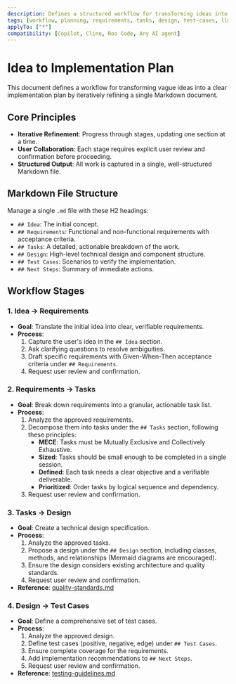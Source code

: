 ```yaml
---
description: Defines a structured workflow for transforming ideas into actionable implementation plans.
tags: [workflow, planning, requirements, tasks, design, test-cases, llm, agent]
applyTo: ["*"]
compatibility: [Copilot, Cline, Roo Code, Any AI agent]
---
```


# Idea to Implementation Plan

This document defines a workflow for transforming vague ideas into a clear implementation plan by iteratively refining a single Markdown document.

## Core Principles

- **Iterative Refinement**: Progress through stages, updating one section at a time.
- **User Collaboration**: Each stage requires explicit user review and confirmation before proceeding.
- **Structured Output**: All work is captured in a single, well-structured Markdown file.

## Markdown File Structure

Manage a single `.md` file with these H2 headings:

- `## Idea`: The initial concept.
- `## Requirements`: Functional and non-functional requirements with acceptance criteria.
- `## Tasks`: A detailed, actionable breakdown of the work.
- `## Design`: High-level technical design and component structure.
- `## Test Cases`: Scenarios to verify the implementation.
- `## Next Steps`: Summary of immediate actions.

## Workflow Stages

### 1. Idea → Requirements

- **Goal**: Translate the initial idea into clear, verifiable requirements.
- **Process**:
  1.  Capture the user's idea in the `## Idea` section.
  2.  Ask clarifying questions to resolve ambiguities.
  3.  Draft specific requirements with Given-When-Then acceptance criteria under `## Requirements`.
  4.  Request user review and confirmation.

### 2. Requirements → Tasks

- **Goal**: Break down requirements into a granular, actionable task list.
- **Process**:
  1.  Analyze the approved requirements.
  2.  Decompose them into tasks under the `## Tasks` section, following these principles:
      - **MECE**: Tasks must be Mutually Exclusive and Collectively Exhaustive.
      - **Sized**: Tasks should be small enough to be completed in a single session.
      - **Defined**: Each task needs a clear objective and a verifiable deliverable.
      - **Prioritized**: Order tasks by logical sequence and dependency.
  3.  Request user review and confirmation.

### 3. Tasks → Design

- **Goal**: Create a technical design specification.
- **Process**:
  1.  Analyze the approved tasks.
  2.  Propose a design under the `## Design` section, including classes, methods, and relationships (Mermaid diagrams are encouraged).
  3.  Ensure the design considers existing architecture and quality standards.
  4.  Request user review and confirmation.
- **Reference**: [quality-standards.md](./quality-standards.md)

### 4. Design → Test Cases

- **Goal**: Define a comprehensive set of test cases.
- **Process**:
  1.  Analyze the approved design.
  2.  Define test cases (positive, negative, edge) under `## Test Cases`.
  3.  Ensure complete coverage for the requirements.
  4.  Add implementation recommendations to `## Next Steps`.
  5.  Request user review and confirmation.
- **Reference**: [testing-guidelines.md](./testing-guidelines.md)
